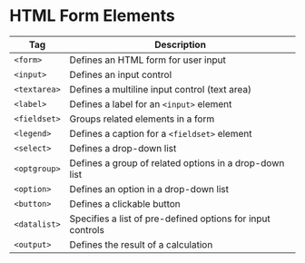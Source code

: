 # HTML Form Elements

| Tag |	Description |
| ---  | ---|
|`<form>`|	Defines an HTML form for user input |
|`<input>`|	Defines an input control|
|`<textarea>`|	Defines a multiline input control (text area)|
|`<label>`	|Defines a label for an `<input>` element|
|`<fieldset>`	|Groups related elements in a form|
|`<legend>`	|Defines a caption for a `<fieldset>` element|
|`<select>` |	Defines a drop-down list|
|`<optgroup>`|	Defines a group of related options in a drop-down list|
|`<option>`|	Defines an option in a drop-down list|
|`<button>`|	Defines a clickable button|
| `<datalist>`|	Specifies a list of pre-defined options for input controls |
|`<output>` |	Defines the result of a calculation |